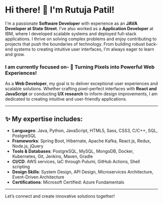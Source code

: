 # Hi there! 👋 I'm Rutuja Patil!

I'm a passionate **Software Developer** with experience as an **JAVA Developer at State Street**. I’ve also worked as a **Application Developer** at IBM, where I developed scalable systems and deployed full-stack applications. I thrive on solving complex problems and enjoy contributing to projects that push the boundaries of technology. From building robust back-end systems to creating intuitive user interfaces, I'm always eager to learn and grow.

### I am currently focused on-  🚀 **Turning Pixels into Powerful Web Experiences!**

As a **Web Developer**, my goal is to deliver exceptional user experiences and scalable solutions. Whether crafting pixel-perfect interfaces with **React and JavaScript** or conducting **UX research** to inform design improvements, I am dedicated to creating intuitive and user-friendly applications.

---

## ✨ My expertise includes:

- **Languages**: Java, Python, JavaScript, HTML5, Sass, CSS3, C/C++, SQL, PostgreSQL
- **Frameworks**:  Spring Boot, Hibernate, Apache Kafka, React.js, Redux, Node.js, jQuery
- **Tools & Databases**: PostgreSQL, MySQL, MongoDB, Docker, Kubernetes, Git, Jenkins, Maven, Gradle 
- **CI/CD**: AWS services, IaC through Pulumi, GitHub Actions, Shell scripting
- **Design Skills**: System Design, API Design, Microservices Architecture, Event-Driven Architecture
- **Certifications**: Microsoft Certified: Azure Fundamentals
  

---

Let’s connect and create innovative solutions together!
